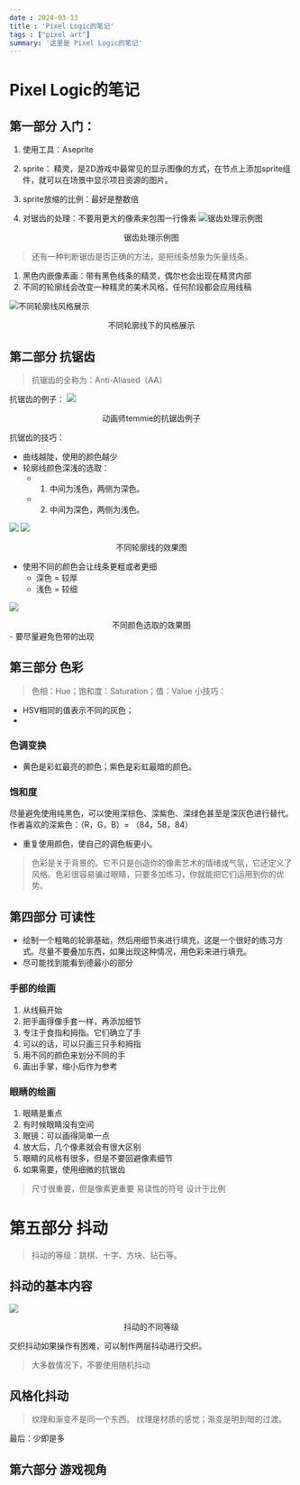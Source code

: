 ```yaml
---
date : 2024-03-13
title : 'Pixel Logic的笔记'
tags : ["pixel art"]
summary: '这里是 Pixel Logic的笔记'
---
```


# Pixel Logic的笔记
## 第一部分 入门：
1. 使用工具：Aseprite

2. sprite： 精灵，是2D游戏中最常见的显示图像的方式，在节点上添加sprite组件，就可以在场景中显示项目资源的图片。

3. sprite放缩的比例：最好是整数倍


4. 对锯齿的处理：不要用更大的像素来包围一行像素
![锯齿处理示例图](/img/pixelLogic/锯齿处理示例图.png)


<center>锯齿处理示例图</center>

>还有一种判断锯齿是否正确的方法，是把线条想象为矢量线条。

1. 黑色内嵌像素画：带有黑色线条的精灵，偶尔也会出现在精灵内部
2. 不同的轮廓线会改变一种精灵的美术风格，任何阶段都会应用线稿

![不同轮廓线风格展示](/img/pixelLogic/不同轮廓线风格展示.png)
<center>不同轮廓线下的风格展示</center>

## 第二部分 抗锯齿
> 抗锯齿的全称为：Anti-Aliased（AA）

抗锯齿的例子：
![](/img/pixelLogic/temmie的例子中来讲抗锯齿.png)

<center>动画师temmie的抗锯齿例子</center>

抗锯齿的技巧：
- 曲线越陡，使用的颜色越少
- 轮廓线颜色深浅的选取：
  - 1. 中间为浅色，两侧为深色。
  - 2. 中间为深色，两侧为浅色。

![](/img/pixelLogic/outwards轮廓颜色选取.png)
![](/img/pixelLogic/inwards轮廓颜色选取.png)
<center>不同轮廓线的效果图</center>

- 使用不同的颜色会让线条更粗或者更细
  - 深色 = 较厚
  - 浅色 = 较细
  
![](/img/pixelLogic/不同颜色的选取使线条粗细不同.png)
<center>不同颜色选取的效果图</center>
- 要尽量避免色带的出现


## 第三部分 色彩
> 色相：Hue；饱和度：Saturation；值：Value
小技巧：
- HSV相同的值表示不同的灰色；
- 
### 色调变换
- 黄色是彩虹最亮的颜色；紫色是彩虹最暗的颜色。

###  饱和度
尽量避免使用纯黑色，可以使用深棕色、深紫色、深绿色甚至是深灰色进行替代。<br>
作者喜欢的深紫色：（R，G，B）= （84，58，84）
- 重复使用颜色，使自己的调色板更小。
> 色彩是关于背景的。它不只是创造你的像素艺术的情绪或气氛，它还定义了风格。色彩很容易骗过眼睛，只要多加练习，你就能把它们运用到你的优势。


## 第四部分 可读性

- 绘制一个粗略的轮廓基础，然后用细节来进行填充，这是一个很好的练习方式。尽量不要叠加东西，如果出现这种情况，用色彩来进行填充。
- 尽可能找到能看到德最小的部分

### 手部的绘画
1. 从线稿开始
2. 把手画得像手套一样，再添加细节
3. 专注于食指和拇指。它们确立了手
4. 可以的话，可以只画三只手和拇指
5. 用不同的颜色来划分不同的手
6. 画出手掌，缩小后作为参考
### 眼睛的绘画
1. 眼睛是重点
2. 有时候眼睛没有空间
3. 眼镜：可以画得简单一点
4. 放大后，几个像素就会有很大区别
5. 眼睛的风格有很多，但是不要回避像素细节
6. 如果需要，使用细微的抗锯齿

> 尺寸很重要，但是像素更重要
> 易读性的符号
> 设计于比例


# 第五部分 抖动
> 抖动的等级：跳棋、十字、方块、钻石等。

## 抖动的基本内容
![](/img/pixelLogic/抖动的不同等级.png)
<center>抖动的不同等级</center>

交织抖动如果操作有困难，可以制作两层抖动进行交织。
> 大多数情况下，不要使用随机抖动

## 风格化抖动
>纹理和渐变不是同一个东西。
>纹理是材质的感觉；渐变是明到暗的过渡。

最后：少即是多

## 第六部分 游戏视角